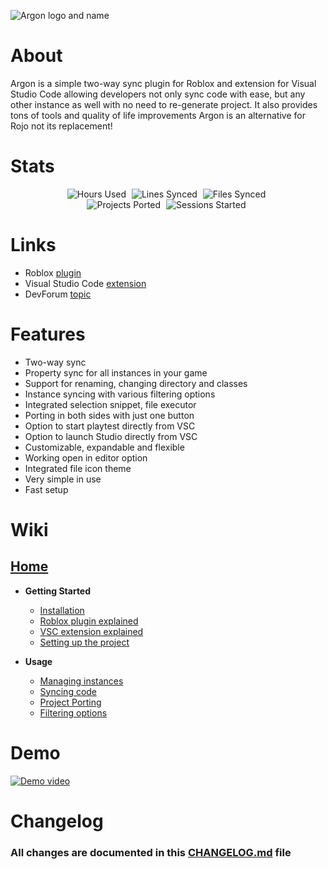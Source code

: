 ![Argon logo and name](https://raw.githubusercontent.com/DervexHero/Argon/main/VSC%20Extension/assets/LogoName.png 'Argon')

# About
Argon is a simple two-way sync plugin for Roblox and extension for Visual Studio Code allowing developers not only sync code with ease, but any other instance as well with no need to re-generate project. It also provides tons of tools and quality of life improvements Argon is an alternative for Rojo not its replacement!

# Stats
<div align='center'>
  <img alt='Hours Used' src='https://img.shields.io/endpoint?url=https%3A%2F%2Fargonstatsapi.web.app%2FhoursUsed' style='margin-right: 5px;'>
  <img alt='Lines Synced' src='https://img.shields.io/endpoint?url=https%3A%2F%2Fargonstatsapi.web.app%2FlinesSynced' style='margin-right: 5px;'>
  <img alt='Files Synced' src='https://img.shields.io/endpoint?url=https%3A%2F%2Fargonstatsapi.web.app%2FfilesSynced' style='margin-right: 5px;'>
</div>

<div align='center'>
  <img alt='Projects Ported' src='https://img.shields.io/endpoint?url=https%3A%2F%2Fargonstatsapi.web.app%2FprojectsPorted' style='margin-right: 5px;'>
  <img alt='Sessions Started' src='https://img.shields.io/endpoint?url=https%3A%2F%2Fargonstatsapi.web.app%2FsessionsStarted' style='margin-right: 5px;'>
</div>

# Links
* Roblox [plugin](https://create.roblox.com/marketplace/asset/11263738833/)
* Visual Studio Code [extension](https://marketplace.visualstudio.com/items?itemName=Dervex.argon)
* DevForum [topic](https://devforum.roblox.com/t/2021776)

# Features
* Two-way sync
* Property sync for all instances in your game
* Support for renaming, changing directory and classes
* Instance syncing with various filtering options
* Integrated selection snippet, file executor
* Porting in both sides with just one button
* Option to start playtest directly from VSC
* Option to launch Studio directly from VSC
* Customizable, expandable and flexible
* Working open in editor option
* Integrated file icon theme
* Very simple in use
* Fast setup

# Wiki
## [Home](https://github.com/DervexHero/Argon/wiki)

* **Getting Started**
  * [Installation](https://github.com/DervexHero/Argon/wiki/Installation)
  * [Roblox plugin explained](https://github.com/DervexHero/Argon/wiki/Roblox-Plugin-Explained)
  * [VSC extension explained](https://github.com/DervexHero/Argon/wiki/VSC-Extension-Explained)
  * [Setting up the project](https://github.com/DervexHero/Argon/wiki/Setting-Up-The-Project)

* **Usage**
  * [Managing instances](https://github.com/DervexHero/Argon/wiki/Managing-Instances)
  * [Syncing code](https://github.com/DervexHero/Argon/wiki/Syncing-Code)
  * [Project Porting](https://github.com/DervexHero/Argon/wiki/Porting-Projects)
  * [Filtering options](https://github.com/DervexHero/Argon/wiki/Filtering-Options)

# Demo
[![Demo video](https://raw.githubusercontent.com/DervexHero/Argon/main/VSC%20Extension/assets/Demo.png)](https://youtu.be/yvnleYgYaO0 'Demo')

# Changelog
### All changes are documented in this [CHANGELOG.md](https://github.com/DervexHero/Argon/blob/main/VSC%20Extension/CHANGELOG.md) file